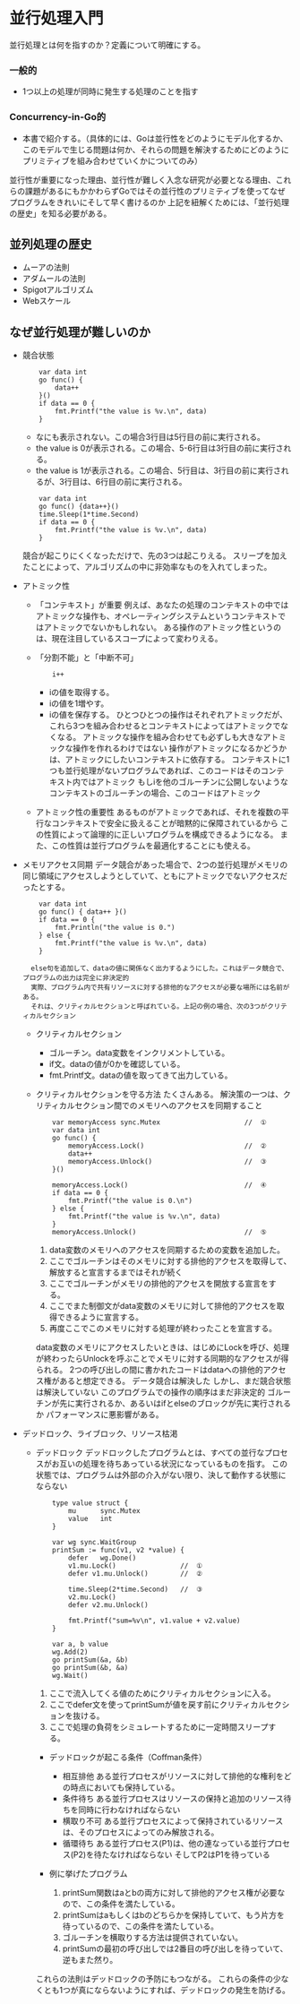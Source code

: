 # 並行処理入門

並行処理とは何を指すのか？定義について明確にする。

### 一般的
- 1つ以上の処理が同時に発生する処理のことを指す

### Concurrency-in-Go的
- 本書で紹介する。（具体的には、Goは並行性をどのようにモデル化するか、このモデルで生じる問題は何か、それらの問題を解決するためにどのようにプリミティブを組み合わせていくかについてのみ）

並行性が重要になった理由、並行性が難しく入念な研究が必要となる理由、これらの課題があるにもかかわらずGoではその並行性のプリミティブを使ってなぜプログラムをきれいにそして早く書けるのか
上記を紐解くためには、「並行処理の歴史」を知る必要がある。

## 並列処理の歴史
- ムーアの法則
- アダムールの法則
- Spigotアルゴリズム
- Webスケール

## なぜ並行処理が難しいのか
- 競合状態
    ```
        var data int
        go func() {
            data++
        }()
        if data == 0 {
            fmt.Printf("the value is %v.\n", data)
        }
    ```
    - なにも表示されない。この場合3行目は5行目の前に実行される。
    - the value is 0が表示される。この場合、5-6行目は3行目の前に実行される。
    - the value is 1が表示される。この場合、5行目は、3行目の前に実行されるが、3行目は、6行目の前に実行される。

    ```
        var data int
        go func() {data++}()
        time.Sleep(1*time.Second)
        if data == 0 {
            fmt.Printf("the value is %v.\n", data)
        }
    ```
    競合が起こりにくくなっただけで、先の3つは起こりえる。
    スリープを加えたことによって、アルゴリズムの中に非効率なものを入れてしまった。

- アトミック性
    - 「コンテキスト」が重要
        例えば、あなたの処理のコンテキストの中ではアトミックな操作も、オペレーティングシステムというコンテキストではアトミックでないかもしれない。
        ある操作のアトミック性というのは、現在注目しているスコープによって変わりえる。
    
    - 「分割不能」と「中断不可」
        ```
            i++
        ```
        - iの値を取得する。
        - iの値を1増やす。
        - iの値を保存する。
        ひとつひとつの操作はそれぞれアトミックだが、これら3つを組み合わせるとコンテキストによってはアトミックでなくなる。
        アトミックな操作を組み合わせても必ずしも大きなアトミックな操作を作れるわけではない
        操作がアトミックになるかどうかは、アトミックにしたいコンテキストに依存する。
        コンテキストに1つも並行処理がないプログラムであれば、このコードはそのコンテキスト内ではアトミック
        もしiを他のゴルーチンに公開しないようなコンテキストのゴルーチンの場合、このコードはアトミック

    - アトミック性の重要性
        あるものがアトミックであれば、それを複数の平行なコンテキストで安全に扱えることが暗黙的に保障されているから
        この性質によって論理的に正しいプログラムを構成できるようになる。
        また、この性質は並行プログラムを最適化することにも使える。

- メモリアクセス同期
    データ競合があった場合で、2つの並行処理がメモリの同じ領域にアクセスしようとしていて、ともにアトミックでないアクセスだったとする。
    ```
        var data int
        go func() { data++ }()
        if data == 0 {
            fmt.Println("the value is 0.")
        } else {
            fmt.Printf("the value is %v.\n", data)
        }
    ```
        else句を追加して、dataの値に関係なく出力するようにした。これはデータ競合で、プログラムの出力は完全に非決定的
        実際、プログラム内で共有リソースに対する排他的なアクセスが必要な場所には名前がある。
        それは、クリティカルセクションと呼ばれている。上記の例の場合、次の3つがクリティカルセクション    

    - クリティカルセクション
        - ゴルーチン。data変数をインクリメントしている。
        - if文。dataの値が0かを確認している。
        - fmt.Printf文。dataの値を取ってきて出力している。    
        
    - クリティカルセクションを守る方法
        たくさんある。
        解決策の一つは、クリティカルセクション間でのメモリへのアクセスを同期すること
        ```
            var memoryAccess sync.Mutex                     //  ①
            var data int                    
            go func() {
                memoryAccess.Lock()                         //  ②
                data++
                memoryAccess.Unlock()                       //  ③
            }()
            
            memoryAccess.Lock()                             //  ④
            if data == 0 {
                fmt.Printf("the value is 0.\n")
            } else {
                fmt.Printf("the value is %v.\n", data)
            }
            memoryAccess.Unlock()                           //  ⑤
        ```
        1. data変数のメモリへのアクセスを同期するための変数を追加した。
        2. ここでゴルーチンはそのメモリに対する排他的アクセスを取得して、解放すると宣言するまではそれが続く
        3. ここでゴルーチンがメモリの排他的アクセスを開放する宣言をする。
        4. ここでまた制御文がdata変数のメモリに対して排他的アクセスを取得できるように宣言する。
        5. 再度ここでこのメモリに対する処理が終わったことを宣言する。

        data変数のメモリにアクセスしたいときは、はじめにLockを呼び、処理が終わったらUnlockを呼ぶことでメモリに対する同期的なアクセスが得られる。
        2つの呼び出しの間に書かれたコードはdataへの排他的アクセス権があると想定できる。
        データ競合は解決した
        しかし、まだ競合状態は解決していない
        このプログラムでの操作の順序はまだ非決定的
        ゴルーチンが先に実行されるか、あるいはifとelseのブロックが先に実行されるか
        パフォーマンスに悪影響がある。

- デッドロック、ライブロック、リソース枯渇
    - デッドロック
        デッドロックしたプログラムとは、すべての並行なプロセスがお互いの処理を待ちあっている状況になっているものを指す。
        この状態では、プログラムは外部の介入がない限り、決して動作する状態にならない
        ```
            type value struct {
                mu      sync.Mutex
                value   int
            }

            var wg sync.WaitGroup
            printSum := func(v1, v2 *value) {
                defer   wg.Done()
                v1.mu.Lock()                //  ①
                defer v1.mu.Unlock()        //  ②

                time.Sleep(2*time.Second)   //  ③
                v2.mu.Lock()
                defer v2.mu.Unlock()

                fmt.Printf("sum=%v\n", v1.value + v2.value)
            }

            var a, b value
            wg.Add(2)
            go printSum(&a, &b)
            go printSum(&b, &a)
            wg.Wait()
        ```
        
        1. ここで流入してくる値のためにクリティカルセクションに入る。
        2. ここでdefer文を使ってprintSumが値を戻す前にクリティカルセクションを抜ける。
        3. ここで処理の負荷をシミュレートするために一定時間スリープする。

        - デッドロックが起こる条件（Coffman条件）
            - 相互排他
                ある並行プロセスがリソースに対して排他的な権利をどの時点においても保持している。
            - 条件待ち
                ある並行プロセスはリソースの保持と追加のリソース待ちを同時に行わなければならない
            - 横取り不可
                ある並行プロセスによって保持されているリソースは、そのプロセスによってのみ解放される。
            - 循環待ち
                ある並行プロセス(P1)は、他の連なっている並行プロセス(P2)を待たなければならない
                そしてP2はP1を待っている

        - 例に挙げたプログラム
            1. printSum関数はaとbの両方に対して排他的アクセス権が必要なので、この条件を満たしている。
            2. printSumはaもしくはbのどちらかを保持していて、もう片方を待っているので、この条件を満たしている。
            3. ゴルーチンを横取りする方法は提供されていない。
            4. printSumの最初の呼び出しでは2番目の呼び出しを待っていて、逆もまた然り。

        これらの法則はデッドロックの予防にもつながる。
        これらの条件の少なくとも1つが真にならないようにすれば、デッドロックの発生を防げる。

    